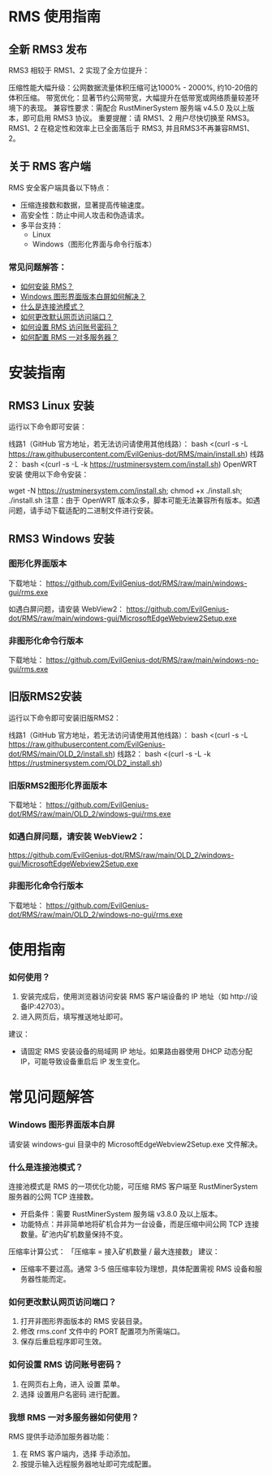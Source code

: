 # RMS 使用指南


## 全新 RMS3 发布
RMS3 相较于 RMS1、2 实现了全方位提升：

压缩性能大幅升级：公网数据流量体积压缩可达1000% - 2000%, 约10-20倍的体积压缩。
带宽优化：显著节约公网带宽，大幅提升在低带宽或网络质量较差环境下的表现。
兼容性要求：需配合 RustMinerSystem 服务端 v4.5.0 及以上版本，即可启用 RMS3 协议。
重要提醒：请 RMS1、2 用户尽快切换至 RMS3。RMS1、2 在稳定性和效率上已全面落后于 RMS3, 并且RMS3不再兼容RMS1、2。

## 关于 RMS 客户端

RMS 安全客户端具备以下特点：
- 压缩连接数和数据，显著提高传输速度。
- 高安全性：防止中间人攻击和伪造请求。
- 多平台支持：
  - Linux
  - Windows（图形化界面与命令行版本）

### 常见问题解答：
- [如何安装 RMS？](#安装指南)
- [Windows 图形界面版本白屏如何解决？](#windows-图形界面版本白屏)
- [什么是连接池模式？](#什么是连接池模式)
- [如何更改默认网页访问端口？](#如何更改默认网页访问端口)
- [如何设置 RMS 访问账号密码？](#如何设置-rms-访问账号密码)
- [如何配置 RMS 一对多服务器？](#我想-rms-一对多服务器如何使用)

# 安装指南

## RMS3 Linux 安装
运行以下命令即可安装：

线路1（GitHub 官方地址，若无法访问请使用其他线路）：
bash <(curl -s -L https://raw.githubusercontent.com/EvilGenius-dot/RMS/main/install.sh)
线路2：
bash <(curl -s -L -k https://rustminersystem.com/install.sh)
OpenWRT 安装
使用以下命令安装：

wget -N https://rustminersystem.com/install.sh; chmod +x ./install.sh; ./install.sh
注意：由于 OpenWRT 版本众多，脚本可能无法兼容所有版本。如遇问题，请手动下载适配的二进制文件进行安装。

## RMS3 Windows 安装
### 图形化界面版本
下载地址：
https://github.com/EvilGenius-dot/RMS/raw/main/windows-gui/rms.exe

如遇白屏问题，请安装 WebView2：
https://github.com/EvilGenius-dot/RMS/raw/main/windows-gui/MicrosoftEdgeWebview2Setup.exe

### 非图形化命令行版本
下载地址：
https://github.com/EvilGenius-dot/RMS/raw/main/windows-no-gui/rms.exe
## 旧版RMS2安装
运行以下命令即可安装旧版RMS2：

线路1（GitHub 官方地址，若无法访问请使用其他线路）：
bash <(curl -s -L https://raw.githubusercontent.com/EvilGenius-dot/RMS/main/OLD_2/install.sh)
线路2：
bash <(curl -s -L -k https://rustminersystem.com/OLD2_install.sh)
### 旧版RMS2图形化界面版本
下载地址：
https://github.com/EvilGenius-dot/RMS/raw/main/OLD_2/windows-gui/rms.exe

### 如遇白屏问题，请安装 WebView2：
https://github.com/EvilGenius-dot/RMS/raw/main/OLD_2/windows-gui/MicrosoftEdgeWebview2Setup.exe

### 非图形化命令行版本
下载地址：
https://github.com/EvilGenius-dot/RMS/raw/main/OLD_2/windows-no-gui/rms.exe

# 使用指南

### 如何使用？
1. 安装完成后，使用浏览器访问安装 RMS 客户端设备的 IP 地址（如 http://设备IP:42703）。
2. 进入网页后，填写推送地址即可。

建议：
- 请固定 RMS 安装设备的局域网 IP 地址。如果路由器使用 DHCP 动态分配 IP，可能导致设备重启后 IP 发生变化。

# 常见问题解答

### Windows 图形界面版本白屏

请安装 windows-gui 目录中的 MicrosoftEdgeWebview2Setup.exe 文件解决。

### 什么是连接池模式？

连接池模式是 RMS 的一项优化功能，可压缩 RMS 客户端至 RustMinerSystem 服务器的公网 TCP 连接数。

- 开启条件：需要 RustMinerSystem 服务端 v3.8.0 及以上版本。
- 功能特点：并非简单地将矿机合并为一台设备，而是压缩中间公网 TCP 连接数量。矿池内矿机数量保持不变。

压缩率计算公式：
「压缩率 = 接入矿机数量 / 最大连接数」
建议：
- 压缩率不要过高。通常 3-5 倍压缩率较为理想，具体配置需视 RMS 设备和服务器性能而定。

### 如何更改默认网页访问端口？

1. 打开非图形界面版本的 RMS 安装目录。
2. 修改 rms.conf 文件中的 PORT 配置项为所需端口。
3. 保存后重启程序即可生效。

### 如何设置 RMS 访问账号密码？

1. 在网页右上角，进入 设置 菜单。
2. 选择 设置用户名密码 进行配置。

### 我想 RMS 一对多服务器如何使用？

RMS 提供手动添加服务器功能：
1. 在 RMS 客户端内，选择 手动添加。
2. 按提示输入远程服务器地址即可完成配置。
